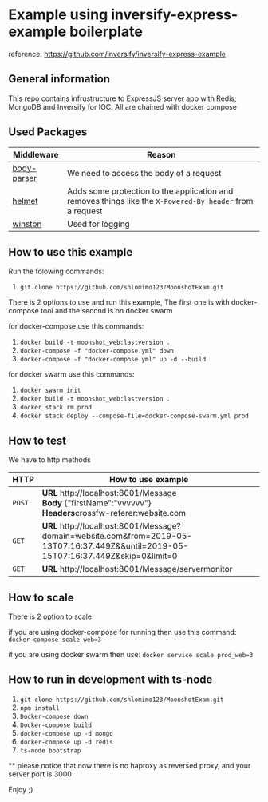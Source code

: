 # Example using inversify-express-example boilerplate
reference: https://github.com/inversify/inversify-express-example

## General information

This repo contains infrustructure to ExpressJS server app with Redis, MongoDB and Inversify for IOC. All are chained with docker compose

## Used Packages

Middleware                                              | Reason
------------------------------------------------------- | --------------------------------------------------------------------------------------------------------
[body-parser](https://github.com/expressjs/body-parser) | We need to access the body of a request
[helmet](https://github.com/helmetjs/helmet)            | Adds some protection to the application and removes things like the `X-Powered-By header` from a request
[winston](https://www.npmjs.com/package/winston)                                               | Used for logging

## How to use this example

Run the folowing commands:
1) `git clone https://github.com/shlomimo123/MoonshotExam.git`

There is 2 options to use and run this example, The first one is with docker-compose tool and the second is on docker swarm

for docker-compose use this commands:
1) `docker build -t moonshot_web:lastversion .`
2) `docker-compose -f "docker-compose.yml" down`
3) `docker-compose -f "docker-compose.yml" up -d --build`

for docker swarm use this commands:
1) `docker swarm init`
2) `docker build -t moonshot_web:lastversion .`
3) `docker stack rm prod`
4) `docker stack deploy --compose-file=docker-compose-swarm.yml prod`


## How to test
We have to http methods

HTTP                                                    | How to use example
------------------------------------------------------- | --------------------------------------------------------------------------------------------------------
`POST`                                                  | <b>URL </b>http://localhost:8001/Message</br><b>Body </b>{"firstName":"vvvvvv"}</br><b>Headers</b>crossfw-referer:website.com
`GET`                                                   |<b>URL </b>http://localhost:8001/Message?domain=website.com&from=2019-05-13T07:16:37.449Z&&until=2019-05-15T07:16:37.449Z&skip=0&limit=0 
`GET`                                                   |<b>URL </b>http://localhost:8001/Message/servermonitor


## How to scale
There is 2 option to scale

if you are using docker-compose for running then use this command:
`docker-compose scale web=3`

if you are using docker swarm then use:
`docker service scale prod_web=3`


## How to run in development with ts-node
1) `git clone https://github.com/shlomimo123/MoonshotExam.git`
2) `npm install`
3) `Docker-compose down`
4) `Docker-compose build`
5) `docker-compose up -d mongo`
6) `docker-compose up -d redis`
7) `ts-node bootstrap`

** please notice that now there is no haproxy as reversed proxy, and your server port is 3000

Enjoy ;)
